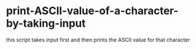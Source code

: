 # print-ASCII-value-of-a-character-by-taking-input
this script takes input first and then prints  the ASCII value for that character
